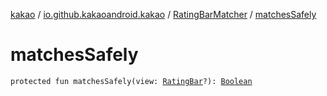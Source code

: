 [kakao](../../index.md) / [io.github.kakaoandroid.kakao](../index.md) / [RatingBarMatcher](index.md) / [matchesSafely](./matches-safely.md)

# matchesSafely

`protected fun matchesSafely(view: `[`RatingBar`](https://developer.android.com/reference/android/widget/RatingBar.html)`?): `[`Boolean`](https://kotlinlang.org/api/latest/jvm/stdlib/kotlin/-boolean/index.html)
